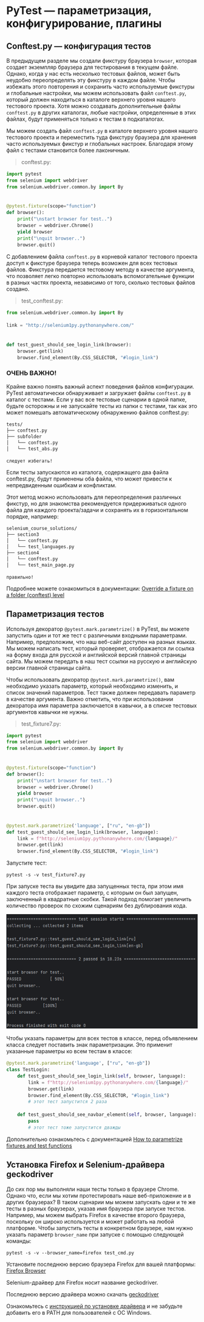 # PyTest — параметризация, конфигурирование, плагины

## Conftest.py — конфигурация тестов

В предыдущем разделе мы создали фикстуру браузера `browser`, которая создает экземпляр браузера для тестирования в
текущем файле.
Однако, когда у нас есть несколько тестовых файлов, может быть неудобно переопределять эту фикстуру в каждом файле.
Чтобы избежать этого повторения и сохранить часто используемые фикстуры и глобальные настройки, мы можем использовать
файл `conftest.py`, который должен находиться в каталоге верхнего уровня нашего тестового проекта.
Хотя можно создавать
дополнительные файлы `conftest.py` в других каталогах, любые настройки, определенные в этих файлах, будут применяться
только к тестам в подкаталогах.

Мы можем создать файл `conftest.py` в каталоге верхнего уровня нашего тестового проекта и переместить туда фикстуру
браузера для хранения часто используемых фикстур и глобальных настроек. Благодаря этому файл с тестами становится более
лаконичным.

> conftest.py:

```python
import pytest
from selenium import webdriver
from selenium.webdriver.common.by import By


@pytest.fixture(scope="function")
def browser():
    print("\nstart browser for test..")
    browser = webdriver.Chrome()
    yield browser
    print("\nquit browser..")
    browser.quit()
```

С добавлением файла `conftest.py` в корневой каталог тестового проекта доступ к фикстуре браузера теперь возможен для
всех тестовых файлов.
Фикстура передается тестовому методу в качестве аргумента, что позволяет легко повторно использовать
вспомогательные функции в разных частях проекта, независимо от того, сколько тестовых файлов создано.

> test_conftest.py:

```python
from selenium.webdriver.common.by import By

link = "http://selenium1py.pythonanywhere.com/"


def test_guest_should_see_login_link(browser):
    browser.get(link)
    browser.find_element(By.CSS_SELECTOR, "#login_link")
```

### ОЧЕНЬ ВАЖНО!

Крайне важно понять важный аспект поведения файлов конфигурации. PyTest автоматически обнаруживает и загружает файлы
`conftest.py` в каталог с тестами. Если у вас все тестовые сценарии в одной папке, будьте осторожны и не запускайте
тесты из папки с тестами, так как это может помешать автоматическому обнаружению файлов conftest.py:

```
tests/
├── conftest.py
├── subfolder
│   └── conftest.py
│   └── test_abs.py

следует избегать!
```

Если тесты запускаются из каталога, содержащего два файла conftest.py, будут применены оба файла, что может привести к
непредвиденным ошибкам и конфликтам.

Этот метод можно использовать для переопределения различных фикстур, но для знакомства рекомендуется придерживаться
одного файла для каждого проекта/задачи и сохранять их в горизонтальном порядке, например:

```
selenium_course_solutions/
├── section3
│   └── conftest.py
│   └── test_languages.py
├── section4 
│   └── conftest.py
│   └── test_main_page.py

правильно!
```

Подробнее можете ознакомиться в документации:
[Override a fixture on a folder (conftest) level](https://docs.pytest.org/en/7.1.x/how-to/fixtures.html?highlight=fixture%20folder#override-a-fixture-on-a-folder-conftest-level)

## Параметризация тестов

Используя декоратор `@pytest.mark.parametrize()` в PyTest, вы можете запустить один и тот же тест с различными входными
параметрами. Например, предположим, что наш веб-сайт доступен на разных языках. Мы можем написать тест, который
проверяет, отображается ли ссылка на форму входа для русской и английской версий главной страницы сайта. Мы можем
передать в наш тест ссылки на русскую и английскую версии главной страницы сайта.

Чтобы использовать декоратор `@pytest.mark.parametrize()`, вам необходимо указать параметр,
который необходимо изменить, и список значений параметров.
Тест также должен передавать параметр в качестве аргумента. Важно отметить, что при
использовании декоратора имя параметра заключается в кавычки, а в списке тестовых аргументов кавычки не нужны.

> test_fixture7.py:

```python
import pytest
from selenium import webdriver
from selenium.webdriver.common.by import By


@pytest.fixture(scope="function")
def browser():
    print("\nstart browser for test..")
    browser = webdriver.Chrome()
    yield browser
    print("\nquit browser..")
    browser.quit()


@pytest.mark.parametrize('language', ["ru", "en-gb"])
def test_guest_should_see_login_link(browser, language):
    link = f"http://selenium1py.pythonanywhere.com/{language}/"
    browser.get(link)
    browser.find_element(By.CSS_SELECTOR, "#login_link")
```

Запустите тест:

```shell
pytest -s -v test_fixture7.py
```

При запуске теста вы увидите два запущенных теста, при этом имя каждого теста отображает параметр, с которым он был
запущен, заключенный в квадратные скобки. Такой подход помогает увеличить количество проверок по схожим сценариям без
дублирования кода.

<img src="img/locale_parametrized.png" width="600" height="300" alt="locale_parametrized">

Чтобы указать параметры для всех тестов в классе, перед объявлением класса следует поставить знак параметризации. Это
применит указанные параметры ко всем тестам в классе:

```python
@pytest.mark.parametrize('language', ["ru", "en-gb"])
class TestLogin:
    def test_guest_should_see_login_link(self, browser, language):
        link = f"http://selenium1py.pythonanywhere.com/{language}/"
        browser.get(link)
        browser.find_element(By.CSS_SELECTOR, "#login_link")
        # этот тест запустится 2 раза

    def test_guest_should_see_navbar_element(self, browser, language):
        pass
        # этот тест тоже запустится дважды
```

Дополнительно ознакомьтесь с документацией
[How to parametrize fixtures and test functions](https://docs.pytest.org/en/latest/how-to/parametrize.html)

## Установка Firefox и Selenium-драйвера geckodriver

До сих пор мы выполняли наши тесты только в браузере Chrome. Однако что, если мы хотим протестировать наше
веб-приложение и в других браузерах? В таком сценарии мы можем запускать одни и те же тесты в разных браузерах, указав
имя браузера при запуске тестов. Например, мы можем выбрать Firefox в качестве второго браузера, поскольку он широко
используется и может работать на любой платформе. Чтобы запустить тесты в конкретном браузере, нам нужно указать
параметр `browser_name` при запуске с помощью следующей команды:

```shell
pytest -s -v --browser_name=firefox test_cmd.py
```

Установите последнюю версию браузера Firefox для вашей платформы:
[Firefox Browser](https://www.mozilla.org/en-US/firefox/new/)

Selenium-драйвер для Firefox носит название geckodriver.

Последнюю версию драйвера можно скачать [geckodriver](https://github.com/mozilla/geckodriver/releases)

Ознакомьтесь с [инструкцией по установке драйвера](https://selenium-python.com/install-geckodriver) и не забудьте
добавить его в PATH для пользователей с ОС Windows.








